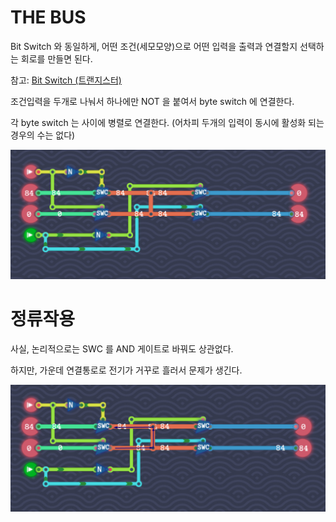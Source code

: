 # THE BUS

Bit Switch 와 동일하게, 어떤 조건(세모모양)으로 어떤 입력을 출력과 연결할지 선택하는 회로를 만들면 된다.

참고:  [Bit Switch (트랜지스터)](Bit%20Switch%20(%E1%84%90%E1%85%B3%E1%84%85%E1%85%A2%E1%86%AB%E1%84%8C%E1%85%B5%E1%84%89%E1%85%B3%E1%84%90%E1%85%A5)%201bc80ae0869c81279a8ceade56e321a1.md) 

조건입력을 두개로 나눠서 하나에만 NOT 을 붙여서 byte switch 에 연결한다.

각 byte switch 는 사이에 병렬로 연결한다. (어차피 두개의 입력이 동시에 활성화 되는 경우의 수는 없다)

![Untitled](THE%20BUS%201bc80ae0869c8122aacbd80e4a530da5/Untitled.png)

# 정류작용

사실, 논리적으로는 SWC 를 AND 게이트로 바꿔도 상관없다.

하지만, 가운데 연결통로로 전기가 거꾸로 흘러서 문제가 생긴다.

![image.png](THE%20BUS%201bc80ae0869c8122aacbd80e4a530da5/image.png)